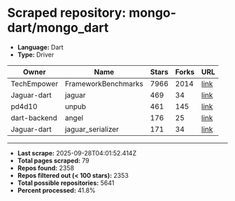 # Scraped repository: mongo-dart/mongo_dart
* **Language:** Dart
* **Type:** Driver

| Owner | Name | Stars | Forks | URL |
|---|---|---|---|---|
| TechEmpower | FrameworkBenchmarks | 7966 | 2014 | [link](https://github.com/TechEmpower/FrameworkBenchmarks) |
| Jaguar-dart | jaguar | 469 | 34 | [link](https://github.com/Jaguar-dart/jaguar) |
| pd4d10 | unpub | 461 | 145 | [link](https://github.com/pd4d10/unpub) |
| dart-backend | angel | 176 | 25 | [link](https://github.com/dart-backend/angel) |
| Jaguar-dart | jaguar_serializer | 171 | 34 | [link](https://github.com/Jaguar-dart/jaguar_serializer) |

---
* **Last scrape:** 2025-09-28T04:01:52.414Z
* **Total pages scraped:** 79
* **Repos found:** 2358
* **Repos filtered out (< 100 stars):** 2353
* **Total possible repositories:** 5641
* **Percent processed:** 41.8%
